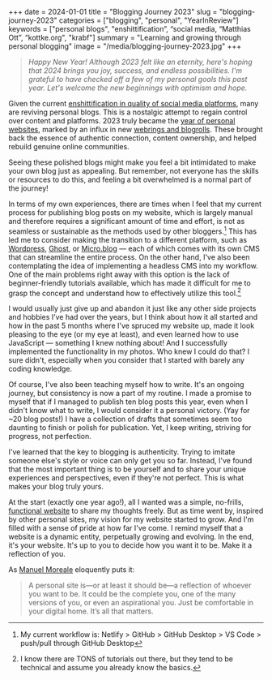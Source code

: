 +++
date = 2024-01-01
title = "Blogging Journey 2023"
slug = "blogging-journey-2023"
categories = ["blogging", "personal", "YearInReview"]
keywords = ["personal blogs", "enshittification”, “social media, “Matthias Ott”, “kottke.org", "krabf"]
summary = "Learning and growing through personal blogging"
image = "/media/blogging-journey-2023.jpg"
+++

> *Happy New Year! Although 2023 felt like an eternity, here's hoping that 2024 brings you joy, success, and endless possibilities. I'm grateful to have checked off a few of my personal goals this past year. Let's welcome the new beginnings with optimism and hope.*

Given the current [enshittification in quality of social media platforms](https://kottke.org/23/01/the-enshittification-lifecycle-of-online-platforms), many are reviving personal blogs. This is a nostalgic attempt to regain control over content and platforms. 2023 truly became the [year of personal websites](https://matthiasott.com/notes/the-year-of-the-personal-website), marked by an influx in new [webrings and blogrolls](https://krabf.com/webrings-and-blogrolls/). These brought back the essence of authentic connection, content ownership, and helped rebuild genuine online communities.

Seeing these polished blogs might make you feel a bit intimidated to make your own blog just as appealing. But remember, not everyone has the skills or resources to do this, and feeling a bit overwhelmed is a normal part of the journey!

In terms of my own experiences, there are times when I feel that my current process for publishing blog posts on my website, which is largely manual and therefore requires a significant amount of time and effort, is not as seamless or sustainable as the methods used by other bloggers.[^1] This has led me to consider making the transition to a different platform, such as [Wordpress](https://wordpress.com/go/website-building/wordpress-com-vs-wordpress-org/), [Ghost](https://ghost.org/), or [Micro.blog](http://micro.blog/) — each of which comes with its own CMS that can streamline the entire process. On the other hand, I've also been contemplating the idea of implementing a headless CMS into my workflow. One of the main problems right away with this option is the lack of beginner-friendly tutorials available, which has made it difficult for me to grasp the concept and understand how to effectively utilize this tool.[^2]

I would usually just give up and abandon it just like any other side projects and hobbies I’ve had over the years, but I think about how it all started and how in the past 5 months where I've spruced my website up, made it look pleasing to the eye (or my eye at least), and even learned how to use JavaScript — something I knew nothing about! And I successfully implemented the functionality in my photos. Who knew I could do that? I sure didn't, especially when you consider that I started with barely any coding knowledge.

Of course, I've also been teaching myself how to write. It's an ongoing journey, but consistency is now a part of my routine. I made a promise to myself that if I managed to publish ten blog posts this year, even when I didn't know what to write, I would consider it a personal victory. (Yay for ~20 blog posts!) I have a collection of drafts that sometimes seem too daunting to finish or polish for publication. Yet, I keep writing, striving for progress, not perfection.

I've learned that the key to blogging is authenticity. Trying to imitate someone else's style or voice can only get you so far. Instead, I've found that the most important thing is to be yourself and to share your unique experiences and perspectives, even if they're not perfect. This is what makes your blog truly yours.

At the start (exactly one year ago!), all I wanted was a simple, no-frills, [functional website](https://krabf.com/a-functional-blog/) to share my thoughts freely. But as time went by, inspired by other personal sites, my vision for my website started to grow. And I'm filled with a sense of pride at how far I've come. I remind myself that a website is a dynamic entity, perpetually growing and evolving. In the end, it's your website. It's up to you to decide how you want it to be. Make it a reflection of you.

As [Manuel Moreale](https://manuelmoreale.com/the-personality-of-a-personal-website) eloquently puts it:
> A personal site is—or at least it should be—a reflection of whoever you want to be. It could be the complete you, one of the many versions of you, or even an aspirational you. Just be comfortable in your digital home. It’s all that matters.

[^1]: My current workflow is: Netlify > GitHub > GitHub Desktop > VS Code > push/pull through GitHub Desktop
[^2]: I know there are TONS of tutorials out there, but they tend to be technical and assume you already know the basics.
